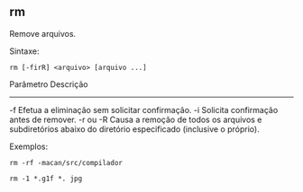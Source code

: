 ## rm

Remove arquivos.

Sintaxe: 

	rm [-firR] <arquivo> [arquivo ...]

Parâmetro Descrição
--------- ---------
-f        Efetua a eliminação sem solicitar confirmação.
-i        Solicita confirmação antes de remover.
-r ou -R  Causa a remoção de todos os arquivos e
          subdiretórios abaixo do diretório especificado
          (inclusive o próprio).

Exemplos:

	rm -rf -macan/src/compilador

	rm -1 *.g1f *. jpg

